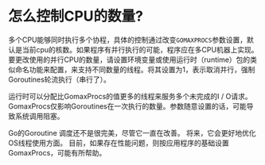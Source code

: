 # 怎么控制CPU的数量?

多个CPU能够同时执行多个协程，具体的控制通过改变`GOMAXPROCS`参数设置，默认是当前cpu的核数。如果程序有并行执行的可能，程序应在多CPU机器上实现。要更改使用的并行CPU的数量，请设置环境变量或使用运行时（runtime）包的类似命名功能来配置，来支持不同数量的线程。将其设置为1，表示取消并行，强制Goroutines轮流执行（串行了）。

运行时可以分配比GomaxProcs的值更多的线程来服务多个未完成的I / O请求。 GomaxProcs仅影响Goroutines在一次执行的数量。参数随意设置的话，可能导致系统调用阻塞。

Go的Goroutine 调度还不是很完美，尽管它一直在改善。 将来，它会更好地优化OS线程使用方面。 目前，如果存在性能问题，则按应用程序的基础设置GomaxProcs，可能有所帮助。